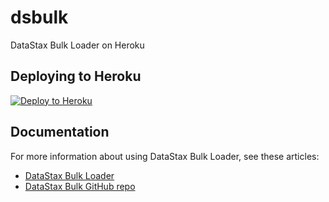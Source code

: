 # dsbulk
DataStax Bulk Loader on Heroku

## Deploying to Heroku

[![Deploy to Heroku](https://www.herokucdn.com/deploy/button.svg)](https://heroku.com/deploy)

## Documentation

For more information about using DataStax Bulk Loader, see these articles:

- [DataStax Bulk Loader](https://downloads.datastax.com/#bulk-loader)
- [DataStax Bulk GitHub repo](https://github.com/datastax/dsbulk)

